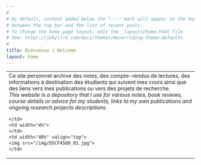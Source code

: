 ```yaml
---
#
# By default, content added below the "---" mark will appear in the home page
# between the top bar and the list of recent posts.
# To change the home page layout, edit the _layouts/home.html file.
# See: https://jekyllrb.com/docs/themes/#overriding-theme-defaults
#
title: Bienvenue | Welcome
layout: home
---
```


<table>
  <tr>
    <td width="48%" valign="top">
      Ce site personnel archive des notes, des compte-rendus de lectures, des informations à destination des étudiants qui suivent mes cours ainsi que des liens vers mes publications ou vers des projets de recherche.
      <br>
      <i>This website is a depository that I use for various notes, book reviews, course details or advice for my students, links to my own publications and ongoing research projects descriptions.</i>
    
    </td>
    <td width="4%">
    </td>
    <td width="48%" valign="top">
    <img src="/img/DSCF4580_01.jpg">
    </td>  
  </tr>
</table>
